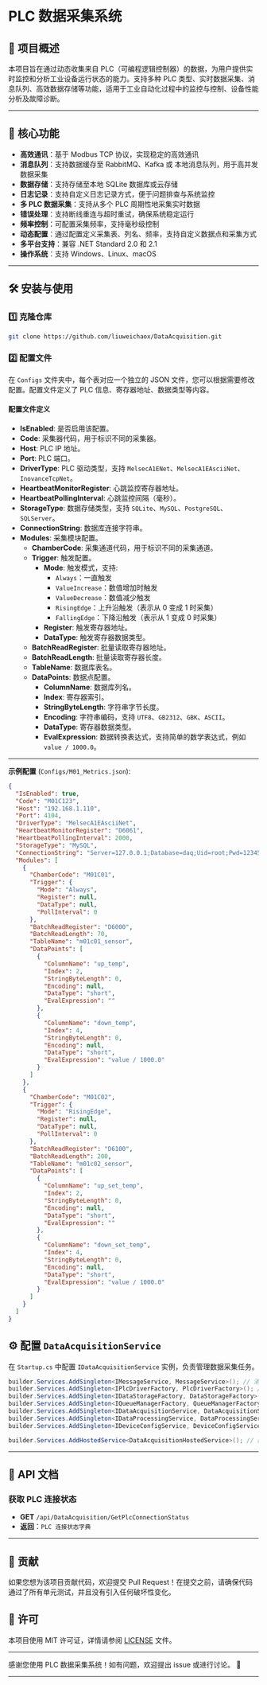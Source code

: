 # PLC 数据采集系统

## 📌 项目概述

本项目旨在通过动态收集来自 PLC（可编程逻辑控制器）的数据，为用户提供实时监控和分析工业设备运行状态的能力。支持多种 PLC 类型、实时数据采集、消息队列、高效数据存储等功能，适用于工业自动化过程中的监控与控制、设备性能分析及故障诊断。

---

## 🚀 核心功能

- **高效通讯**：基于 Modbus TCP 协议，实现稳定的高效通讯
- **消息队列**：支持数据缓存至 RabbitMQ、Kafka 或 本地消息队列，用于高并发数据采集
- **数据存储**：支持存储至本地 SQLite 数据库或云存储
- **日志记录**：支持自定义日志记录方式，便于问题排查与系统监控
- **多 PLC 数据采集**：支持从多个 PLC 周期性地采集实时数据
- **错误处理**：支持断线重连与超时重试，确保系统稳定运行
- **频率控制**：可配置采集频率，支持毫秒级控制
- **动态配置**：通过配置定义采集表、列名、频率，支持自定义数据点和采集方式
- **多平台支持**：兼容 .NET Standard 2.0 和 2.1
- **操作系统**：支持 Windows、Linux、macOS

---

## 🛠️ 安装与使用

### 1️⃣ 克隆仓库

```bash
git clone https://github.com/liuweichaox/DataAcquisition.git
```

### 2️⃣ 配置文件

在 `Configs` 文件夹中，每个表对应一个独立的 JSON 文件，您可以根据需要修改配置。配置文件定义了 PLC 信息、寄存器地址、数据类型等内容。

#### 配置文件定义

- **IsEnabled**: 是否启用该配置。
- **Code**: 采集器代码，用于标识不同的采集器。
- **Host**: PLC IP 地址。
- **Port**: PLC 端口。
- **DriverType**: PLC 驱动类型，支持 `MelsecA1ENet`、`MelsecA1EAsciiNet`、`InovanceTcpNet`。
- **HeartbeatMonitorRegister**: 心跳监控寄存器地址。
- **HeartbeatPollingInterval**: 心跳监控间隔（毫秒）。
- **StorageType**: 数据存储类型，支持 `SQLite`、`MySQL`、`PostgreSQL`、`SQLServer`。
- **ConnectionString**: 数据库连接字符串。
- **Modules**: 采集模块配置。
  - **ChamberCode**: 采集通道代码，用于标识不同的采集通道。
  - **Trigger**: 触发配置。
    - **Mode**: 触发模式，支持:
      - `Always`：一直触发
      - `ValueIncrease`：数值增加时触发
      - `ValueDecrease`：数值减少触发
      - `RisingEdge`：上升沿触发（表示从 0 变成 1 时采集）
      - `FallingEdge`：下降沿触发（表示从 1 变成 0 时采集）
    - **Register**: 触发寄存器地址。
    - **DataType**: 触发寄存器数据类型。
  - **BatchReadRegister**: 批量读取寄存器地址。
  - **BatchReadLength**: 批量读取寄存器长度。
  - **TableName**: 数据库表名。
  - **DataPoints**: 数据点配置。
    - **ColumnName**: 数据库列名。
    - **Index**: 寄存器索引。
    - **StringByteLength**: 字符串字节长度。
    - **Encoding**: 字符串编码，支持 `UTF8`、`GB2312`、`GBK`、`ASCII`。
    - **DataType**: 寄存器数据类型。
    - **EvalExpression**: 数据转换表达式，支持简单的数学表达式，例如 `value / 1000.0`。

---

**示例配置** (`Configs/M01_Metrics.json`):

```json
{
  "IsEnabled": true,
  "Code": "M01C123",
  "Host": "192.168.1.110",
  "Port": 4104,
  "DriverType": "MelsecA1EAsciiNet",
  "HeartbeatMonitorRegister": "D6061",
  "HeartbeatPollingInterval": 2000,
  "StorageType": "MySQL",
  "ConnectionString": "Server=127.0.0.1;Database=daq;Uid=root;Pwd=123456;Connect Timeout=30;SslMode=None;",
  "Modules": [
    {
      "ChamberCode": "M01C01",
      "Trigger": {
        "Mode": "Always",
        "Register": null,
        "DataType": null,
        "PollInterval": 0
      },
      "BatchReadRegister": "D6000",
      "BatchReadLength": 70,
      "TableName": "m01c01_sensor",
      "DataPoints": [
        {
          "ColumnName": "up_temp",
          "Index": 2,
          "StringByteLength": 0,
          "Encoding": null,
          "DataType": "short",
          "EvalExpression": ""
        },
        {
          "ColumnName": "down_temp",
          "Index": 4,
          "StringByteLength": 0,
          "Encoding": null,
          "DataType": "short",
          "EvalExpression": "value / 1000.0"
        }
      ]
    },
    {
      "ChamberCode": "M01C02",
      "Trigger": {
        "Mode": "RisingEdge",
        "Register": null,
        "DataType": null,
        "PollInterval": 0
      },
      "BatchReadRegister": "D6100",
      "BatchReadLength": 200,
      "TableName": "m01c02_sensor",
      "DataPoints": [
        {
          "ColumnName": "up_set_temp",
          "Index": 2,
          "StringByteLength": 0,
          "Encoding": null,
          "DataType": "short",
          "EvalExpression": ""
        },
        {
          "ColumnName": "down_set_temp",
          "Index": 4,
          "StringByteLength": 0,
          "Encoding": null,
          "DataType": "short",
          "EvalExpression": "value / 1000.0"
        }
      ]
    }
  ]
}
```

## ⚙️ 配置 `DataAcquisitionService`

在 `Startup.cs` 中配置 `IDataAcquisitionService` 实例，负责管理数据采集任务。

```csharp
builder.Services.AddSingleton<IMessageService, MessageService>(); // 消息服务
builder.Services.AddSingleton<IPlcDriverFactory, PlcDriverFactory>(); // PLC 驱动工厂
builder.Services.AddSingleton<IDataStorageFactory, DataStorageFactory>(); // 数据存储工厂
builder.Services.AddSingleton<IQueueManagerFactory, QueueManagerFactory>(); // 消息队列工厂
builder.Services.AddSingleton<IDataAcquisitionService, DataAcquisitionService>(); // 数据采集服务
builder.Services.AddSingleton<IDataProcessingService, DataProcessingService>(); // 数据处理服务
builder.Services.AddSingleton<IDeviceConfigService, DeviceConfigService>(); // 设备配置服务

builder.Services.AddHostedService<DataAcquisitionHostedService>(); // 数据采集托管服务
```

---

## 📑 API 文档

### 获取 PLC 连接状态

- **GET** `/api/DataAcquisition/GetPlcConnectionStatus`
- **返回**：`PLC 连接状态字典`

---

## 🤝 贡献

如果您想为该项目贡献代码，欢迎提交 Pull Request！在提交之前，请确保代码通过了所有单元测试，并且没有引入任何破坏性变化。

## 📄 许可

本项目使用 MIT 许可证，详情请参阅 [LICENSE](LICENSE) 文件。

---

感谢您使用 PLC 数据采集系统！如有问题，欢迎提出 issue 或进行讨论。 🎉

---
